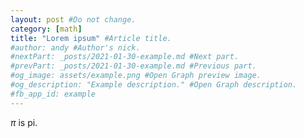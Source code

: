 ```yaml
---
layout: post #Do not change.
category: [math]
title: "Lorem ipsum" #Article title.
#author: andy #Author's nick.
#nextPart: _posts/2021-01-30-example.md #Next part.
#prevPart: _posts/2021-01-30-example.md #Previous part.
#og_image: assets/example.png #Open Graph preview image.
#og_description: "Example description." #Open Graph description.
#fb_app_id: example
---
```

$\pi$ is pi.